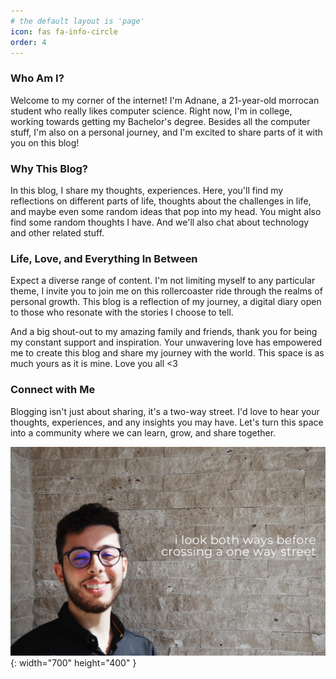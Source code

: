 ```yaml
---
# the default layout is 'page'
icon: fas fa-info-circle
order: 4
---
```


<h3>Who Am I?</h3>
Welcome to my corner of the internet! I'm Adnane, a 21-year-old morrocan student who really likes computer science. Right now, I'm in college, working towards getting my Bachelor's degree. Besides all the computer stuff, I'm also on a personal journey, and I'm excited to share parts of it with you on this blog!

<h3>Why This Blog?</h3>
In this blog, I share my thoughts, experiences. Here, you'll find my reflections on different parts of life, thoughts about the challenges in life, and maybe even some random ideas that pop into my head. You might also find some random thoughts I have. And we'll also chat about technology and other related stuff.

<h3>Life, Love, and Everything In Between</h3>
Expect a diverse range of content. I'm not limiting myself to any particular theme, I invite you to join me on this rollercoaster ride through the realms of personal growth. This blog is a reflection of my journey, a digital diary open to those who resonate with the stories I choose to tell.

And a big shout-out to my amazing family and friends, thank you for being my constant support and inspiration. Your unwavering love has empowered me to create this blog and share my journey with the world. This space is as much yours as it is mine. Love you all <3

<h3>Connect with Me</h3>
Blogging isn't just about sharing, it's a two-way street. I'd love to hear your thoughts, experiences, and any insights you may have. Let's turn this space into a community where we can learn, grow, and share together.


![Desktop View](/assets/img/kk.png){: width="700" height="400" }

